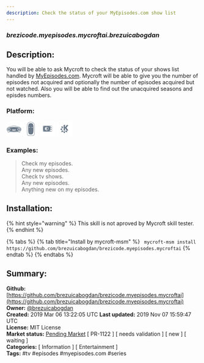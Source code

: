 ```yaml
---
description: Check the status of your MyEpisodes.com show list
---
```


### _brezicode.myepisodes.mycroftai.brezuicabogdan_  
## Description:  
You will be able to ask Mycroft to check the status of your shows list handled by [MyEpisodes.com](http://www.myepisodes.com).
Mycroft will be able to give you the number of episodes not acquired and optionally the number of episodes acquired but not watched.
Also you will be able to find out the unacquired seasons and episdes numbers.  
  
  
### Platform:  
 ![Mark I](../.gitbook/assets/mark-1-icon.png)  ![Mark II](../.gitbook/assets/mark-2-icon.png)  ![Picroft](../.gitbook/assets/picroft-icon.png)  ![plasmoid](../.gitbook/assets/kde.png)   
### Examples:  
> Check my episodes.  
> Any new episodes.  
> Check tv shows.  
> Any new episodes.  
> Anything new on my episodes.  
  
## Installation:  
{% hint style="warning" %}
This skill is not aproved by Mycroft skill tester.
{% endhint %}
    
{% tabs %}
{% tab title="Install by mycroft-msm" %}
``` mycroft-msm install https://github.com/brezuicabogdan/brezicode.myepisodes.mycroftai```
{% endtab %}
  {% endtabs %}
    
## Summary:  
**Github:** [https://github.com/brezuicabogdan/brezicode.myepisodes.mycroftai](https://github.com/brezuicabogdan/brezicode.myepisodes.mycroftai)  
**Owner:** [@brezuicabogdan](https://github.com/brezuicabogdan)  
**Created:** 2019 Mar 06 13:22:05 UTC  **Last updated:** 2019 Nov 07 15:59:47 UTC  
**License:** MIT License  
**Market status:** [Pending Market](https://market.mycroft.ai/skill/) [ PR-1122 ] [ needs validation ] [ new ] [ waiting ]  
**Categories:** [ Information ] [ Entertainment ]   
**Tags:** \#tv \#episodes \#myepisodes.com \#series   
